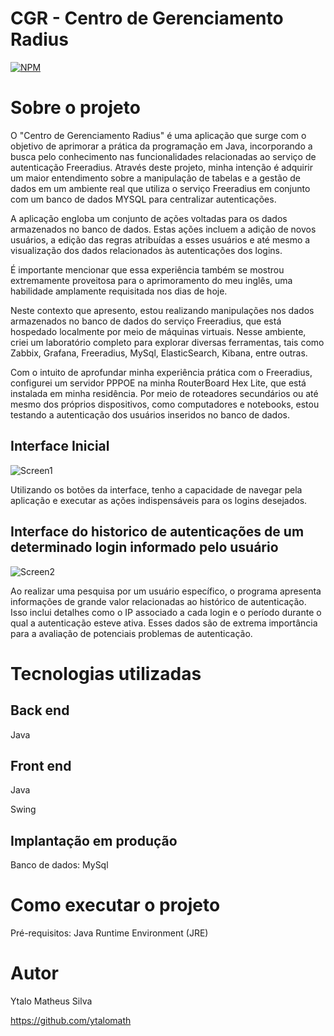 # CGR - Centro de Gerenciamento Radius

[![NPM](https://img.shields.io/npm/l/react)](https://github.com/ytalomath/radius/blob/main/LICENSE)

# Sobre o projeto

O "Centro de Gerenciamento Radius" é uma aplicação que surge com o objetivo de aprimorar a prática da programação em Java, incorporando a busca pelo conhecimento nas funcionalidades relacionadas ao serviço de autenticação Freeradius. Através deste projeto, minha intenção é adquirir um maior entendimento sobre a manipulação de tabelas e a gestão de dados em um ambiente real que utiliza o serviço Freeradius em conjunto com um banco de dados MYSQL para centralizar autenticações.

A aplicação engloba um conjunto de ações voltadas para os dados armazenados no banco de dados. Estas ações incluem a adição de novos usuários, a edição das regras atribuídas a esses usuários e até mesmo a visualização dos dados relacionados às autenticações dos logins.

É importante mencionar que essa experiência também se mostrou extremamente proveitosa para o aprimoramento do meu inglês, uma habilidade amplamente requisitada nos dias de hoje.

Neste contexto que apresento, estou realizando manipulações nos dados armazenados no banco de dados do serviço Freeradius, que está hospedado localmente por meio de máquinas virtuais. Nesse ambiente, criei um laboratório completo para explorar diversas ferramentas, tais como Zabbix, Grafana, Freeradius, MySql, ElasticSearch, Kibana, entre outras.

Com o intuito de aprofundar minha experiência prática com o Freeradius, configurei um servidor PPPOE na minha RouterBoard Hex Lite, que está instalada em minha residência. Por meio de roteadores secundários ou até mesmo dos próprios dispositivos, como computadores e notebooks, estou testando a autenticação dos usuários inseridos no banco de dados.


## Interface Inicial

![Screen1](https://github.com/ytalomath/radius/blob/main/assets/CGR.png)

Utilizando os botões da interface, tenho a capacidade de navegar pela aplicação e executar as ações indispensáveis para os logins desejados.


## Interface do historico de autenticações de um determinado login informado pelo usuário

![Screen2](https://github.com/ytalomath/radius/blob/main/assets/CGR1.png)

Ao realizar uma pesquisa por um usuário específico, o programa apresenta informações de grande valor relacionadas ao histórico de autenticação. Isso inclui detalhes como o IP associado a cada login e o período durante o qual a autenticação esteve ativa. Esses dados são de extrema importância para a avaliação de potenciais problemas de autenticação.

# Tecnologias utilizadas
## Back end
Java

## Front end
Java

Swing

## Implantação em produção
Banco de dados: MySql

# Como executar o projeto
Pré-requisitos: Java Runtime Environment (JRE)

# Autor

Ytalo Matheus Silva

https://github.com/ytalomath
